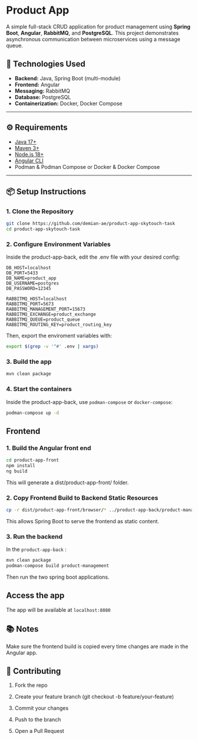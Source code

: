 # Product App

A simple full-stack CRUD application for product management using **Spring Boot**, **Angular**, **RabbitMQ**, and **PostgreSQL**. This project demonstrates asynchronous communication between microservices using a message queue.

## 🚀 Technologies Used

- **Backend:** Java, Spring Boot (multi-module)
- **Frontend:** Angular
- **Messaging:** RabbitMQ
- **Database:** PostgreSQL
- **Containerization:** Docker, Docker Compose

---

## ⚙️ Requirements

- [Java 17+](https://sdkman.io/usage)
- [Maven 3+](https://sdkman.io/sdks#maven)
- [Node.js 18+](https://nodejs.org/)
- [Angular CLI](https://angular.io/cli)
- Podman & Podman Compose or Docker & Docker Compose 

---

## 📦 Setup Instructions

### 1. Clone the Repository

```bash
git clone https://github.com/demian-ae/product-app-skytouch-task
cd product-app-skytouch-task
```

### 2. Configure Environment Variables
Inside the product-app-back, edit the .env file with your desired config:

```dotenv 
DB_HOST=localhost
DB_PORT=5433
DB_NAME=product_app
DB_USERNAME=postgres
DB_PASSWORD=12345

RABBITMQ_HOST=localhost
RABBITMQ_PORT=5673
RABBITMQ_MANAGEMENT_PORT=15673
RABBITMQ_EXCHANGE=product_exchange
RABBITMQ_QUEUE=product_queue
RABBITMQ_ROUTING_KEY=product_routing_key
```

Then, export the enviroment variables with: 
```bash
export $(grep -v '^#' .env | xargs)
```

### 3. Build the app
```bash
mvn clean package
```

### 4. Start the containers
Inside the product-app-back, use `podman-compose` or `docker-compose`:
```bash
podman-compose up -d
```

## Frontend

### 1. Build the Angular front end
```bash
cd product-app-front
npm install
ng build
```

This will generate a dist/product-app-front/ folder.

### 2. Copy Frontend Build to Backend Static Resources
```bash 
cp -r dist/product-app-front/browser/* ../product-app-back/product-management/src/main/resources/static/
```
This allows Spring Boot to serve the frontend as static content.

### 3. Run the backend 
In the `product-app-back` :
```bash
mvn clean package
podman-compose build product-management
```

Then run the two spring boot applications. 

## Access the app
The app will be available at `localhost:8080`

## 📚 Notes
Make sure the frontend build is copied every time changes are made in the Angular app.

## 🙌 Contributing
1. Fork the repo

2. Create your feature branch (git checkout -b feature/your-feature)

3. Commit your changes

4. Push to the branch

5. Open a Pull Request